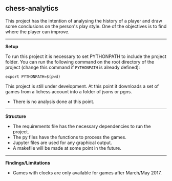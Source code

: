 ## chess-analytics

This project has the intention of analysing the history of a player and draw some conclusions on the person's play style.
One of the objectives is to find where the player can improve.

---

**Setup**

To run this project it is necessary to set PYTHONPATH to include the project folder.
You can run the following command on the root directory of the project
(change this command if `PYTHONPATH` is already defined):

```
export PYTHONPATH=$(pwd)
```

This project is still under development.
At this point it downloads a set of games from a lichess account into a folder of jsons or pgns.

* There is no analysis done at this point.

---
**Structure**

* The requirements file has the necessary dependencies to run the project.
* The py files have the functions to process the games.
* Jupyter files are used for any graphical output.
* A makefile will be made at some point in the future.

---
**Findings/Limitations**

* Games with clocks are only available for games after March/May 2017.